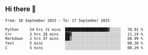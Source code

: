 ## Hi there 👋

<!--
**Bojupi/Bojupi** is a ✨ _special_ ✨ repository because its `README.md` (this file) appears on your GitHub profile.

Here are some ideas to get you started:

- 🔭 I’m currently working on ...
- 🌱 I’m currently learning ...
- 👯 I’m looking to collaborate on ...
- 🤔 I’m looking for help with ...
- 💬 Ask me about ...
- 📫 How to reach me: ...
- 😄 Pronouns: ...
- ⚡ Fun fact: ...
-->

<!--START_SECTION:waka-->

```txt
From: 10 September 2025 - To: 17 September 2025

Python     24 hrs 31 mins  ███████████████████▓░░░░░   78.91 %
C++        3 hrs 28 mins   ██▓░░░░░░░░░░░░░░░░░░░░░░   11.19 %
Markdown   2 hrs 47 mins   ██▒░░░░░░░░░░░░░░░░░░░░░░   08.99 %
Text       5 mins          ░░░░░░░░░░░░░░░░░░░░░░░░░   00.30 %
C          5 mins          ░░░░░░░░░░░░░░░░░░░░░░░░░   00.29 %
```

<!--END_SECTION:waka-->
